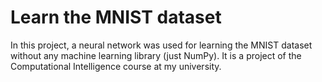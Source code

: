 # Learn the MNIST dataset
In this project, a neural network was used for learning the MNIST dataset without any machine learning library (just NumPy). It is a project of the Computational Intelligence course at my university.
